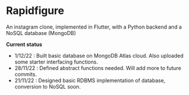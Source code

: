 # Rapidfigure
An instagram clone, implemented in Flutter, with a Python backend and a NoSQL database (MongoDB)

<b> Current status </b>
<br>
- 1/12/22 : Built basic database on MongoDB Atlas cloud. Also uploaded some starter interfacing functions.
- 28/11/22 : Defined abstract functions needed. Will add more to future commits.
- 21/11/22 : Designed basic RDBMS implementation of database, conversion to NoSQL soon.
</br>

